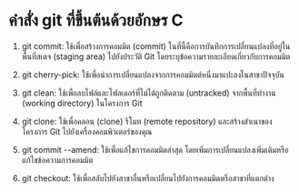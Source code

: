 # คำสั่ง git ที่ขึ้นต้นด้วยอักษร C

1. git commit: ใช้เพื่อสร้างการคอมมิต (commit) ในที่นี้คือการบันทึกการเปลี่ยนแปลงที่อยู่ในพื้นที่สเตจ (staging area) ไปยังประวัติ Git โดยระบุข้อความรายละเอียดเกี่ยวกับการคอมมิต

2. git cherry-pick: ใช้เพื่อนำการเปลี่ยนแปลงจากการคอมมิตต์หนึ่งมาแปะลงในสาขาปัจจุบัน

3. git clean: ใช้เพื่อลบไฟล์และโฟลเดอร์ที่ไม่ได้ถูกติดตาม (untracked) จากพื้นที่ทำงาน (working directory) ในโครงการ Git

4. git clone: ใช้เพื่อคลอน (clone) รีโมท (remote repository) และสร้างสำเนาของโครงการ Git ไปยังเครื่องคอมพิวเตอร์ของคุณ

5. git commit --amend: ใช้เพื่อแก้ไขการคอมมิตล่าสุด โดยเพิ่มการเปลี่ยนแปลงเพิ่มเติมหรือแก้ไขข้อความการคอมมิต

6. git checkout: ใช้เพื่อสลับไปยังสาขาอื่นหรือเปลี่ยนไปยังการคอมมิตหรือสาขาที่แตกต่าง